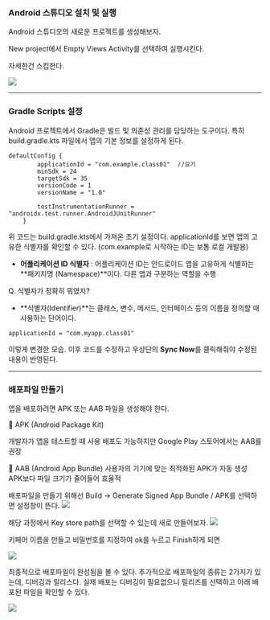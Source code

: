 ### Android 스튜디오 설치 및 실행

Android 스튜디오의 새로운 프로젝트를 생성해보자.

New project에서 Empty Views Activity를 선택하여 실행시킨다.

자세한건 스킵한다.

![](https://velog.velcdn.com/images/bluepaper14/post/b7a4f9a2-42f1-4fa8-b2bb-417e09f8be7b/image.png)

---

### Gradle Scripts 설정

Android 프로젝트에서 Gradle은 빌드 및 의존성 관리를 담당하는 도구이다.
특히 build.gradle.kts 파일에서 앱의 기본 정보를 설정하게 된다.
```
defaultConfig {
        applicationId = "com.example.class01"  //요기
        minSdk = 24
        targetSdk = 35
        versionCode = 1
        versionName = "1.0"

        testInstrumentationRunner = "androidx.test.runner.AndroidJUnitRunner"
    }

```
위 코드는 build.gradle.kts에서 가져온 초기 설정이다.
applicationId를 보면 앱의 고유한 식별자를 확인할 수 있다.
(com.example로 시작하는 ID는 보통 로컬 개발용)

 - **어플리케이션 ID 식별자** : 어플리케이션 ID는 안드로이드 앱을 고유하게 식별하는 **패키지명 (Namespace)**이다.
다른 앱과 구분하는 역할을 수행

Q. 식별자가 정확히 뭐였지?
- **식별자(Identifier)**는 클래스, 변수, 메서드, 인터페이스 등의 이름을 정의할 때 사용하는 단어이다.

```
applicationId = "com.myapp.class01"
```
이렇게 변경한 모습. 이후 코드를 수정하고 우상단의 **Sync Now**를 클릭해줘야 수정된 내용이 반영된다.

---

### 배포파일 만들기

앱을 배포하려면 APK 또는 AAB 파일을 생성해야 한다.


📌 APK (Android Package Kit)

개발자가 앱을 테스트할 때 사용
배포도 가능하지만 Google Play 스토어에서는 AAB를 권장

📌 AAB (Android App Bundle)
사용자의 기기에 맞는 최적화된 APK가 자동 생성
APK보다 파일 크기가 줄어들어 효율적


배포파일을 만들기 위해선 Build -> Generate Signed App Bundle / APK를 선택하면 설정창이 뜬다.
![](https://velog.velcdn.com/images/bluepaper14/post/f1789949-e105-4332-8613-5c6d73805237/image.png)

해당 과정에서 Key store path를 선택할 수 있는데 새로 만들어보자.
![](https://velog.velcdn.com/images/bluepaper14/post/2f651bf0-2c00-45b0-af18-fabe5025160c/image.png)

키페어 이름을 만들고 비밀번호를 지정하여 ok를 누르고 Finish하게 되면

![](https://velog.velcdn.com/images/bluepaper14/post/1b192d68-6421-4d4d-bc42-ec9eea946cee/image.png)

최종적으로 배포파일이 완성됨을 볼 수 있다. 추가적으로 배포파일의 종류는 2가지가 있는데, 디버깅과 릴리스다. 실제 배포는 디버깅이 필요없으니 릴리즈를 선택하고 아래 배포된 파일을 확인할 수 있다.

![](https://velog.velcdn.com/images/bluepaper14/post/a1a9be71-20f6-4d49-97d4-a59549d775fb/image.png)

